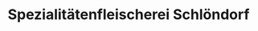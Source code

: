 ---
title: "Spezialitätenfleischerei Schlöndorf"
url: /varel/spezialitaetenfleischerei-schloendorf/
shop: Metzgerei
---